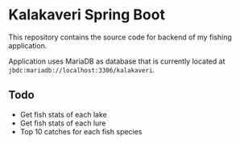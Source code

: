 # Kalakaveri Spring Boot
This repository contains the source code for backend of my fishing application.

Application uses MariaDB as database that is currently located at ```jbdc:mariadb://localhost:3306/kalakaveri```.

## Todo
- Get fish stats of each lake
- Get fish stats of each lure
- Top 10 catches for each fish species